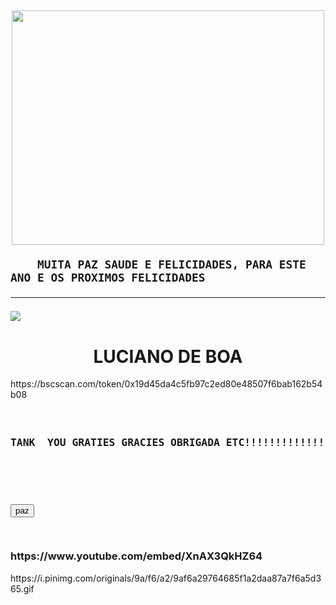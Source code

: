 
<DOCTYPE html><html><head>
	<link rel="stylesheet" type="text/css">





</head>
<body background="#000000"><doctype html="#000000">








<h2 class="texto"><p align="center">
<a href="file:///C:/Users/User/Downloads/ebdd3e52049f20a657318fc665a868a3.mp4"><img width="500px" height="375" src="https://i.pinimg.com/564x/96/e5/fc/96e5fc5aa7bf27abb15d1e1068d827b2.jpg"></a></p>

<p>

	
		MUITA PAZ SAUDE E FELICIDADES, PARA ESTE ANO E OS PROXIMOS FELICIDADES
	
</p><hr>
	<IMG SRC="https://i.pinimg.com/originals/11/12/19/1112191c4863475bc7ba769196fde129.gif">
</h2>
	
<CENTER><h1>LUCIANO DE BOA</H1></CENTER>


<link>https://bscscan.com/token/0x19d45da4c5fb97c2ed80e48507f6bab162b54b08</link>

<h3>
<pre><p align="center">
TANK  YOU GRATIES GRACIES OBRIGADA ETC!!!!!!!!!!!!!!!!!!!!!!!!!!!!!!!!!!!!

</p>

<button>paz</button>

</pre>
	<link>https://www.youtube.com/embed/XnAX3QkHZ64</link>

</h3>
<link>https://i.pinimg.com/originals/9a/f6/a2/9af6a29764685f1a2daa87a7f6a5d365.gif</link>
</body></html>

